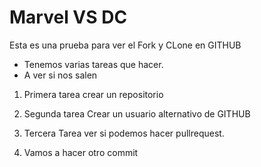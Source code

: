 # Marvel VS DC

Esta es una prueba para ver el Fork y CLone en GITHUB

* Tenemos varias tareas que hacer.
* A ver si nos salen

1. Primera tarea crear un repositorio
2. Segunda tarea Crear un usuario alternativo de GITHUB
3. Tercera Tarea ver si podemos hacer pullrequest.

4. Vamos a hacer otro commit
